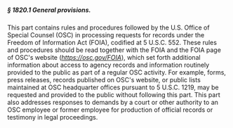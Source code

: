 ##### § 1820.1 General provisions. #####

This part contains rules and procedures followed by the U.S. Office of Special Counsel (OSC) in processing requests for records under the Freedom of Information Act (FOIA), codified at 5 U.S.C. 552. These rules and procedures should be read together with the FOIA and the FOIA page of OSC's website (*https://osc.gov/FOIA*), which set forth additional information about access to agency records and information routinely provided to the public as part of a regular OSC activity. For example, forms, press releases, records published on OSC's website, or public lists maintained at OSC headquarter offices pursuant to 5 U.S.C. 1219, may be requested and provided to the public without following this part. This part also addresses responses to demands by a court or other authority to an OSC employee or former employee for production of official records or testimony in legal proceedings.